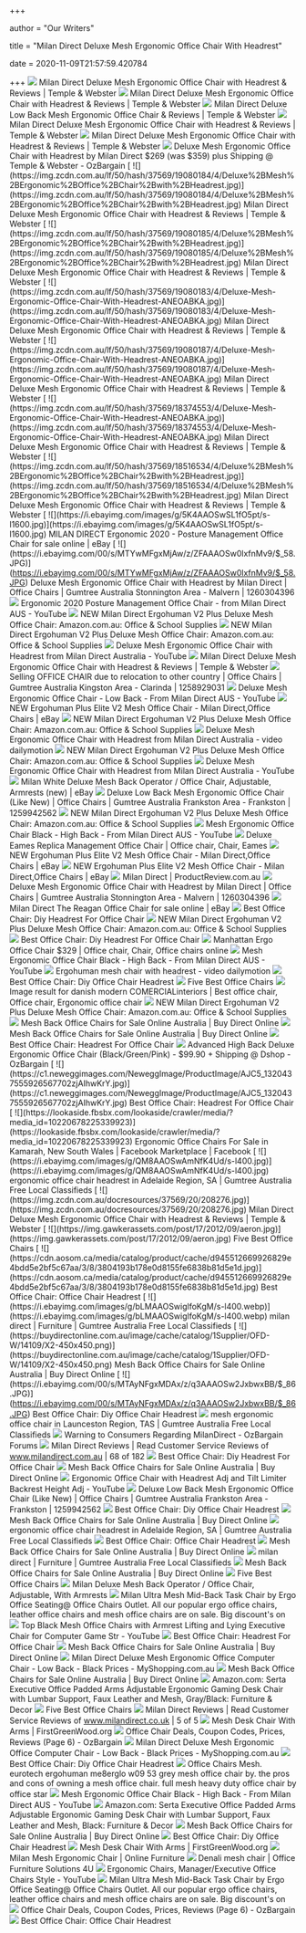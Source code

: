 +++
        
author = "Our Writers"
        
title = "Milan Direct Deluxe Mesh Ergonomic Office Chair With Headrest"
        
date = 2020-11-09T21:57:59.420784
        
+++
[ ![](https://img.zcdn.com.au/lf/50/hash/37569/18373263/4/Deluxe%2BMesh%2BErgonomic%2BOffice%2BChair%2BWith%2BHeadrest.jpg)](https://img.zcdn.com.au/lf/50/hash/37569/18373263/4/Deluxe%2BMesh%2BErgonomic%2BOffice%2BChair%2BWith%2BHeadrest.jpg) Milan Direct Deluxe Mesh Ergonomic Office Chair with Headrest & Reviews |  Temple & Webster
[ ![](https://img.zcdn.com.au/lf/50/hash/37569/19080102/4/Deluxe%2BMesh%2BErgonomic%2BOffice%2BChair%2Bwith%2BHeadrest.jpg)](https://img.zcdn.com.au/lf/50/hash/37569/19080102/4/Deluxe%2BMesh%2BErgonomic%2BOffice%2BChair%2Bwith%2BHeadrest.jpg) Milan Direct Deluxe Mesh Ergonomic Office Chair with Headrest & Reviews |  Temple & Webster
[ ![](https://img.zcdn.com.au/lf/50/hash/37569/18922648/4/Deluxe%2BMesh%2BErgonomic%2BOffice%2BChair%2Bwith%2BHeadrest.jpg)](https://img.zcdn.com.au/lf/50/hash/37569/18922648/4/Deluxe%2BMesh%2BErgonomic%2BOffice%2BChair%2Bwith%2BHeadrest.jpg) Milan Direct Deluxe Low Back Mesh Ergonomic Office Chair & Reviews | Temple  & Webster
[ ![](https://img.zcdn.com.au/lf/50/hash/37569/18510172/4/Deluxe%2BMesh%2BErgonomic%2BOffice%2BChair%2Bwith%2BHeadrest.jpg)](https://img.zcdn.com.au/lf/50/hash/37569/18510172/4/Deluxe%2BMesh%2BErgonomic%2BOffice%2BChair%2Bwith%2BHeadrest.jpg) Milan Direct Deluxe Mesh Ergonomic Office Chair with Headrest & Reviews |  Temple & Webster
[ ![](https://img.zcdn.com.au/lf/50/hash/37569/19077997/4/Deluxe-Mesh-Ergonomic-Office-Chair-With-Headrest-ANEOABKA.jpg)](https://img.zcdn.com.au/lf/50/hash/37569/19077997/4/Deluxe-Mesh-Ergonomic-Office-Chair-With-Headrest-ANEOABKA.jpg) Milan Direct Deluxe Mesh Ergonomic Office Chair with Headrest & Reviews |  Temple & Webster
[ ![](https://files.ozbargain.com.au/n/26/352626l.jpg?h=51e9219f)](https://files.ozbargain.com.au/n/26/352626l.jpg?h=51e9219f) Deluxe Mesh Ergonomic Office Chair with Headrest by Milan Direct $269 (was  $359) plus Shipping @ Temple & Webster - OzBargain
[ ![](https://img.zcdn.com.au/lf/50/hash/37569/19080184/4/Deluxe%2BMesh%2BErgonomic%2BOffice%2BChair%2Bwith%2BHeadrest.jpg)](https://img.zcdn.com.au/lf/50/hash/37569/19080184/4/Deluxe%2BMesh%2BErgonomic%2BOffice%2BChair%2Bwith%2BHeadrest.jpg) Milan Direct Deluxe Mesh Ergonomic Office Chair with Headrest & Reviews |  Temple & Webster
[ ![](https://img.zcdn.com.au/lf/50/hash/37569/19080185/4/Deluxe%2BMesh%2BErgonomic%2BOffice%2BChair%2Bwith%2BHeadrest.jpg)](https://img.zcdn.com.au/lf/50/hash/37569/19080185/4/Deluxe%2BMesh%2BErgonomic%2BOffice%2BChair%2Bwith%2BHeadrest.jpg) Milan Direct Deluxe Mesh Ergonomic Office Chair with Headrest & Reviews |  Temple & Webster
[ ![](https://img.zcdn.com.au/lf/50/hash/37569/19080183/4/Deluxe-Mesh-Ergonomic-Office-Chair-With-Headrest-ANEOABKA.jpg)](https://img.zcdn.com.au/lf/50/hash/37569/19080183/4/Deluxe-Mesh-Ergonomic-Office-Chair-With-Headrest-ANEOABKA.jpg) Milan Direct Deluxe Mesh Ergonomic Office Chair with Headrest & Reviews |  Temple & Webster
[ ![](https://img.zcdn.com.au/lf/50/hash/37569/19080187/4/Deluxe-Mesh-Ergonomic-Office-Chair-With-Headrest-ANEOABKA.jpg)](https://img.zcdn.com.au/lf/50/hash/37569/19080187/4/Deluxe-Mesh-Ergonomic-Office-Chair-With-Headrest-ANEOABKA.jpg) Milan Direct Deluxe Mesh Ergonomic Office Chair with Headrest & Reviews |  Temple & Webster
[ ![](https://img.zcdn.com.au/lf/50/hash/37569/18374553/4/Deluxe-Mesh-Ergonomic-Office-Chair-With-Headrest-ANEOABKA.jpg)](https://img.zcdn.com.au/lf/50/hash/37569/18374553/4/Deluxe-Mesh-Ergonomic-Office-Chair-With-Headrest-ANEOABKA.jpg) Milan Direct Deluxe Mesh Ergonomic Office Chair with Headrest & Reviews |  Temple & Webster
[ ![](https://img.zcdn.com.au/lf/50/hash/37569/18516534/4/Deluxe%2BMesh%2BErgonomic%2BOffice%2BChair%2Bwith%2BHeadrest.jpg)](https://img.zcdn.com.au/lf/50/hash/37569/18516534/4/Deluxe%2BMesh%2BErgonomic%2BOffice%2BChair%2Bwith%2BHeadrest.jpg) Milan Direct Deluxe Mesh Ergonomic Office Chair with Headrest & Reviews |  Temple & Webster
[ ![](https://i.ebayimg.com/images/g/5K4AAOSwSL1fO5pt/s-l1600.jpg)](https://i.ebayimg.com/images/g/5K4AAOSwSL1fO5pt/s-l1600.jpg) MILAN DIRECT Ergonomic 2020 - Posture Management Office Chair for sale  online | eBay
[ ![](https://i.ebayimg.com/00/s/MTYwMFgxMjAw/z/ZFAAAOSw0lxfnMv9/$_58.JPG)](https://i.ebayimg.com/00/s/MTYwMFgxMjAw/z/ZFAAAOSw0lxfnMv9/$_58.JPG) Deluxe Mesh Ergonomic Office Chair with Headrest by Milan Direct | Office  Chairs | Gumtree Australia Stonnington Area - Malvern | 1260304396
[ ![](https://i.ytimg.com/vi/0qD5WOVYK34/hqdefault.jpg)](https://i.ytimg.com/vi/0qD5WOVYK34/hqdefault.jpg) Ergonomic 2020 Posture Management Office Chair - from Milan Direct AUS -  YouTube
[ ![](https://m.media-amazon.com/images/I/61OuJuRuIVL.jpg)](https://m.media-amazon.com/images/I/61OuJuRuIVL.jpg) NEW Milan Direct Ergohuman V2 Plus Deluxe Mesh Office Chair: Amazon.com.au:  Office & School Supplies
[ ![](https://images-na.ssl-images-amazon.com/images/I/41rVK89OFpL._AC_SY400_.jpg)](https://images-na.ssl-images-amazon.com/images/I/41rVK89OFpL._AC_SY400_.jpg) NEW Milan Direct Ergohuman V2 Plus Deluxe Mesh Office Chair: Amazon.com.au:  Office & School Supplies
[ ![](https://i.ytimg.com/vi/2HS1LnWs1Nk/maxresdefault.jpg)](https://i.ytimg.com/vi/2HS1LnWs1Nk/maxresdefault.jpg) Deluxe Mesh Ergonomic Office Chair with Headrest from Milan Direct  Australia - YouTube
[ ![](https://img.zcdn.com.au/lf/50/hash/37569/19077995/4/Deluxe-Mesh-Ergonomic-Office-Chair-With-Headrest-ANEOABKA.jpg)](https://img.zcdn.com.au/lf/50/hash/37569/19077995/4/Deluxe-Mesh-Ergonomic-Office-Chair-With-Headrest-ANEOABKA.jpg) Milan Direct Deluxe Mesh Ergonomic Office Chair with Headrest & Reviews |  Temple & Webster
[ ![](https://i.ebayimg.com/00/s/MTYwMFg3MzM=/z/71IAAOSwpdxfg~2N/$_58.JPG)](https://i.ebayimg.com/00/s/MTYwMFg3MzM=/z/71IAAOSwpdxfg~2N/$_58.JPG) Selling OFFICE CHAIR due to relocation to other country | Office Chairs |  Gumtree Australia Kingston Area - Clarinda | 1258929031
[ ![](https://i.ytimg.com/vi/6o3KegU0Gzw/maxresdefault.jpg)](https://i.ytimg.com/vi/6o3KegU0Gzw/maxresdefault.jpg) Deluxe Mesh Ergonomic Office Chair - Low Back - From Milan Direct AUS -  YouTube
[ ![](https://img.zcdn.com.au/lf/8/hash/37569/18785418/4/1.jpg)](https://img.zcdn.com.au/lf/8/hash/37569/18785418/4/1.jpg) NEW Ergohuman Plus Elite V2 Mesh Office Chair - Milan Direct,Office Chairs  | eBay
[ ![](https://m.media-amazon.com/images/I/71m+SxlSaxL.jpg)](https://m.media-amazon.com/images/I/71m+SxlSaxL.jpg) NEW Milan Direct Ergohuman V2 Plus Deluxe Mesh Office Chair: Amazon.com.au:  Office & School Supplies
[ ![](https://s2.dmcdn.net/v/9n0qt1RmQwCZiyI2p/x720)](https://s2.dmcdn.net/v/9n0qt1RmQwCZiyI2p/x720) Deluxe Mesh Ergonomic Office Chair with Headrest from Milan Direct  Australia - video dailymotion
[ ![](https://images-na.ssl-images-amazon.com/images/I/41zVGaxfOqL._SR600%2C315_PIWhiteStrip%2CBottomLeft%2C0%2C35_SCLZZZZZZZ_FMpng_BG255%2C255%2C255.jpg)](https://images-na.ssl-images-amazon.com/images/I/41zVGaxfOqL._SR600%2C315_PIWhiteStrip%2CBottomLeft%2C0%2C35_SCLZZZZZZZ_FMpng_BG255%2C255%2C255.jpg) NEW Milan Direct Ergohuman V2 Plus Deluxe Mesh Office Chair: Amazon.com.au:  Office & School Supplies
[ ![](https://i.ytimg.com/vi/2HS1LnWs1Nk/hqdefault.jpg)](https://i.ytimg.com/vi/2HS1LnWs1Nk/hqdefault.jpg) Deluxe Mesh Ergonomic Office Chair with Headrest from Milan Direct  Australia - YouTube
[ ![](https://i.ebayimg.com/images/g/DRYAAOSwL-Fdvp-O/s-l400.jpg)](https://i.ebayimg.com/images/g/DRYAAOSwL-Fdvp-O/s-l400.jpg) Milan White Deluxe Mesh Back Operator / Office Chair, Adjustable, Armrests  (new) | eBay
[ ![](https://i.ebayimg.com/00/s/OTYwWDEyODA=/z/sh0AAOSwiEFfli8Z/$_58.JPG)](https://i.ebayimg.com/00/s/OTYwWDEyODA=/z/sh0AAOSwiEFfli8Z/$_58.JPG) Deluxe Low Back Mesh Ergonomic Office Chair (Like New) | Office Chairs |  Gumtree Australia Frankston Area - Frankston | 1259942562
[ ![](https://images-na.ssl-images-amazon.com/images/I/51ACYWGAEDL._AC_UL600_SR600,600_.jpg)](https://images-na.ssl-images-amazon.com/images/I/51ACYWGAEDL._AC_UL600_SR600,600_.jpg) NEW Milan Direct Ergohuman V2 Plus Deluxe Mesh Office Chair: Amazon.com.au:  Office & School Supplies
[ ![](https://i.ytimg.com/vi/sWVihUsEb0E/maxresdefault.jpg)](https://i.ytimg.com/vi/sWVihUsEb0E/maxresdefault.jpg) Mesh Ergonomic Office Chair Black - High Back - From Milan Direct AUS -  YouTube
[ ![](https://i.pinimg.com/originals/d2/5a/3e/d25a3e4c0d4ba4c16d2f6fc3c9890d10.jpg)](https://i.pinimg.com/originals/d2/5a/3e/d25a3e4c0d4ba4c16d2f6fc3c9890d10.jpg) Deluxe Eames Replica Management Office Chair | Office chair, Chair, Eames
[ ![](https://img.zcdn.com.au/lf/8/hash/37569/18785425/4/1.jpg)](https://img.zcdn.com.au/lf/8/hash/37569/18785425/4/1.jpg) NEW Ergohuman Plus Elite V2 Mesh Office Chair - Milan Direct,Office Chairs  | eBay
[ ![](https://img.zcdn.com.au/lf/8/hash/37569/18779065/4/1.jpg)](https://img.zcdn.com.au/lf/8/hash/37569/18779065/4/1.jpg) NEW Ergohuman Plus Elite V2 Mesh Office Chair - Milan Direct,Office Chairs  | eBay
[ ![](https://cdn.productreview.com.au/resize/listing-picture/ecf33c22-9166-3f31-b154-fa26cb7b9cae?width=1200&height=630&v=2)](https://cdn.productreview.com.au/resize/listing-picture/ecf33c22-9166-3f31-b154-fa26cb7b9cae?width=1200&height=630&v=2) Milan Direct | ProductReview.com.au
[ ![](https://i.ebayimg.com/images/g/HFUAAOSw~dFe2HZk/s-l400.webp)](https://i.ebayimg.com/images/g/HFUAAOSw~dFe2HZk/s-l400.webp) Deluxe Mesh Ergonomic Office Chair with Headrest by Milan Direct | Office  Chairs | Gumtree Australia Stonnington Area - Malvern | 1260304396
[ ![](https://i.ebayimg.com/images/g/99MAAOSwlfldhcGv/s-l1600.png)](https://i.ebayimg.com/images/g/99MAAOSwlfldhcGv/s-l1600.png) Milan Direct The Reagan Office Chair for sale online | eBay
[ ![](https://img.zcdn.com.au/lf/50/hash/37569/18516539/4/Deluxe%2BMesh%2BErgonomic%2BOffice%2BChair%2Bwith%2BHeadrest.jpg)](https://img.zcdn.com.au/lf/50/hash/37569/18516539/4/Deluxe%2BMesh%2BErgonomic%2BOffice%2BChair%2Bwith%2BHeadrest.jpg) Best Office Chair: Diy Headrest For Office Chair
[ ![](https://images-na.ssl-images-amazon.com/images/I/51az8C1F%2B3L._AC_UL600_SR600,600_.jpg)](https://images-na.ssl-images-amazon.com/images/I/51az8C1F%2B3L._AC_UL600_SR600,600_.jpg) NEW Milan Direct Ergohuman V2 Plus Deluxe Mesh Office Chair: Amazon.com.au:  Office & School Supplies
[ ![](https://images-na.ssl-images-amazon.com/images/I/71xKe2xDOUL._SL1500_.jpg)](https://images-na.ssl-images-amazon.com/images/I/71xKe2xDOUL._SL1500_.jpg) Best Office Chair: Diy Headrest For Office Chair
[ ![](https://i.pinimg.com/originals/ab/91/28/ab9128cd8cb2b64b297e256a2f9d1968.jpg)](https://i.pinimg.com/originals/ab/91/28/ab9128cd8cb2b64b297e256a2f9d1968.jpg) Manhattan Ergo Office Chair $329 | Office chair, Chair, Office chairs online
[ ![](https://i.ytimg.com/vi/sWVihUsEb0E/hqdefault.jpg)](https://i.ytimg.com/vi/sWVihUsEb0E/hqdefault.jpg) Mesh Ergonomic Office Chair Black - High Back - From Milan Direct AUS -  YouTube
[ ![](https://s1.dmcdn.net/v/9A0841L0uav2y6R6v/x1080)](https://s1.dmcdn.net/v/9A0841L0uav2y6R6v/x1080) Ergohuman mesh chair with headrest - video dailymotion
[ ![](https://ak1.ostkcdn.com/images/products/is/images/direct/bad91a7e16bcfff2435877bca16cfecd438b273b/Costway-Ergonomic-Mesh-High-Back-Office-Chair-Headrest-Black.jpg)](https://ak1.ostkcdn.com/images/products/is/images/direct/bad91a7e16bcfff2435877bca16cfecd438b273b/Costway-Ergonomic-Mesh-High-Back-Office-Chair-Headrest-Black.jpg) Best Office Chair: Diy Office Chair Headrest
[ ![](https://img.gawkerassets.com/img/17yf5xnphna9njpg/original.jpg)](https://img.gawkerassets.com/img/17yf5xnphna9njpg/original.jpg) Five Best Office Chairs
[ ![](https://i.pinimg.com/originals/ae/e0/de/aee0de309d3eb6347a0b7ae7c9251ccb.jpg)](https://i.pinimg.com/originals/ae/e0/de/aee0de309d3eb6347a0b7ae7c9251ccb.jpg) Image result for danish modern COMERCIALinteriors | Best office chair, Office  chair, Ergonomic office chair
[ ![](https://m.media-amazon.com/images/I/41U+yo1gb-L.jpg)](https://m.media-amazon.com/images/I/41U+yo1gb-L.jpg) NEW Milan Direct Ergohuman V2 Plus Deluxe Mesh Office Chair: Amazon.com.au:  Office & School Supplies
[ ![](https://buydirectonline.com.au/image/cache/catalog/1Supplier/OFD-W/13559/project-x-450x450.png)](https://buydirectonline.com.au/image/cache/catalog/1Supplier/OFD-W/13559/project-x-450x450.png) Mesh Back Office Chairs for Sale Online Australia | Buy Direct Online
[ ![](https://buydirectonline.com.au/image/cache/catalog/1Supplier/OFD-W/19683/IMG_2523-450x450.jpg)](https://buydirectonline.com.au/image/cache/catalog/1Supplier/OFD-W/19683/IMG_2523-450x450.jpg) Mesh Back Office Chairs for Sale Online Australia | Buy Direct Online
[ ![](https://www.ikea.com/PIAimages/0724662_PE734560_S5.JPG)](https://www.ikea.com/PIAimages/0724662_PE734560_S5.JPG) Best Office Chair: Headrest For Office Chair
[ ![](https://files.ozbargain.com.au/n/19/279219l.jpg?h=7196417d)](https://files.ozbargain.com.au/n/19/279219l.jpg?h=7196417d) Advanced High Back Deluxe Ergonomic Office Chair (Black/Green/Pink) -  $99.90 + Shipping @ Dshop - OzBargain
[ ![](https://c1.neweggimages.com/NeweggImage/ProductImage/AJC5_1320437555926567702zjAIhwKrY.jpg)](https://c1.neweggimages.com/NeweggImage/ProductImage/AJC5_1320437555926567702zjAIhwKrY.jpg) Best Office Chair: Headrest For Office Chair
[ ![](https://lookaside.fbsbx.com/lookaside/crawler/media/?media_id=10220678225339923)](https://lookaside.fbsbx.com/lookaside/crawler/media/?media_id=10220678225339923) Ergonomic Office Chairs For Sale in Kamarah, New South Wales | Facebook  Marketplace | Facebook
[ ![](https://i.ebayimg.com/images/g/QM8AAOSwAmNfK4Ud/s-l400.jpg)](https://i.ebayimg.com/images/g/QM8AAOSwAmNfK4Ud/s-l400.jpg) ergonomic office chair headrest in Adelaide Region, SA | Gumtree Australia  Free Local Classifieds
[ ![](https://img.zcdn.com.au/docresources/37569/20/208276.jpg)](https://img.zcdn.com.au/docresources/37569/20/208276.jpg) Milan Direct Deluxe Mesh Ergonomic Office Chair with Headrest & Reviews |  Temple & Webster
[ ![](https://img.gawkerassets.com/post/17/2012/09/aeron.jpg)](https://img.gawkerassets.com/post/17/2012/09/aeron.jpg) Five Best Office Chairs
[ ![](https://cdn.aosom.ca/media/catalog/product/cache/d945512669926829e4bdd5e2bf5c67aa/3/8/3804193b178e0d8155fe6838b81d5e1d.jpg)](https://cdn.aosom.ca/media/catalog/product/cache/d945512669926829e4bdd5e2bf5c67aa/3/8/3804193b178e0d8155fe6838b81d5e1d.jpg) Best Office Chair: Office Chair Headrest
[ ![](https://i.ebayimg.com/images/g/bLMAAOSwiglfoKgM/s-l400.webp)](https://i.ebayimg.com/images/g/bLMAAOSwiglfoKgM/s-l400.webp) milan direct | Furniture | Gumtree Australia Free Local Classifieds
[ ![](https://buydirectonline.com.au/image/cache/catalog/1Supplier/OFD-W/14109/X2-450x450.png)](https://buydirectonline.com.au/image/cache/catalog/1Supplier/OFD-W/14109/X2-450x450.png) Mesh Back Office Chairs for Sale Online Australia | Buy Direct Online
[ ![](https://i.ebayimg.com/00/s/MTAyNFgxMDAx/z/q3AAAOSw2JxbwxBB/$_86.JPG)](https://i.ebayimg.com/00/s/MTAyNFgxMDAx/z/q3AAAOSw2JxbwxBB/$_86.JPG) Best Office Chair: Diy Office Chair Headrest
[ ![](https://i.ebayimg.com/images/g/280AAOSw0MpfWeNk/s-l400.jpg)](https://i.ebayimg.com/images/g/280AAOSw0MpfWeNk/s-l400.jpg) mesh ergonomic office chair in Launceston Region, TAS | Gumtree Australia  Free Local Classifieds
[ ![](https://files.ozbargain.com.au/d/83/8683x.jpg?h=14229c1d)](https://files.ozbargain.com.au/d/83/8683x.jpg?h=14229c1d) Warning to Consumers Regarding MilanDirect - OzBargain Forums
[ ![](https://share.trustpilot.com/images/company-rating?locale=en-NZ&businessUnitId=4be8ad4200006400050a36d3)](https://share.trustpilot.com/images/company-rating?locale=en-NZ&businessUnitId=4be8ad4200006400050a36d3) Milan Direct Reviews | Read Customer Service Reviews of  www.milandirect.com.au | 68 of 182
[ ![](https://images-na.ssl-images-amazon.com/images/I/91pJGYcoE5L._SY550_.jpg)](https://images-na.ssl-images-amazon.com/images/I/91pJGYcoE5L._SY550_.jpg) Best Office Chair: Diy Headrest For Office Chair
[ ![](https://buydirectonline.com.au/image/cache/catalog/1Supplier/OFD-W/14235/14235_main_img-450x450.jpg)](https://buydirectonline.com.au/image/cache/catalog/1Supplier/OFD-W/14235/14235_main_img-450x450.jpg) Mesh Back Office Chairs for Sale Online Australia | Buy Direct Online
[ ![](https://i.ytimg.com/vi/Fuv_Ss1SBiU/maxresdefault.jpg)](https://i.ytimg.com/vi/Fuv_Ss1SBiU/maxresdefault.jpg) Ergonomic Office Chair with Headrest Adj and Tilt Limiter Backrest Height  Adj - YouTube
[ ![](https://i.ebayimg.com/images/g/E-wAAOSwcqFdw4CK/s-l400.webp)](https://i.ebayimg.com/images/g/E-wAAOSwcqFdw4CK/s-l400.webp) Deluxe Low Back Mesh Ergonomic Office Chair (Like New) | Office Chairs |  Gumtree Australia Frankston Area - Frankston | 1259942562
[ ![](https://cdn3.volusion.com/zdsjj.aemfk/v/vspfiles/photos/categories/2152.jpg?1549459053)](https://cdn3.volusion.com/zdsjj.aemfk/v/vspfiles/photos/categories/2152.jpg?1549459053) Best Office Chair: Diy Office Chair Headrest
[ ![](https://buydirectonline.com.au/image/cache/catalog/1Supplier/OFD-W/6/IMG_8350-450x450.jpg)](https://buydirectonline.com.au/image/cache/catalog/1Supplier/OFD-W/6/IMG_8350-450x450.jpg) Mesh Back Office Chairs for Sale Online Australia | Buy Direct Online
[ ![](https://i.ebayimg.com/images/g/C1gAAOSw5bdelSm9/s-l400.jpg)](https://i.ebayimg.com/images/g/C1gAAOSw5bdelSm9/s-l400.jpg) ergonomic office chair headrest in Adelaide Region, SA | Gumtree Australia  Free Local Classifieds
[ ![](https://cdn.shopify.com/s/files/1/0006/9225/6828/products/Sidiz_Headrest_x700.jpg?v=1549546635)](https://cdn.shopify.com/s/files/1/0006/9225/6828/products/Sidiz_Headrest_x700.jpg?v=1549546635) Best Office Chair: Office Chair Headrest
[ ![](https://buydirectonline.com.au/image/cache/catalog/1Supplier/OFD-W/20268/IMG_2042-main-450x450.jpg)](https://buydirectonline.com.au/image/cache/catalog/1Supplier/OFD-W/20268/IMG_2042-main-450x450.jpg) Mesh Back Office Chairs for Sale Online Australia | Buy Direct Online
[ ![](https://i.ebayimg.com/images/g/KnIAAOSwwD5foPkE/s-l400.webp)](https://i.ebayimg.com/images/g/KnIAAOSwwD5foPkE/s-l400.webp) milan direct | Furniture | Gumtree Australia Free Local Classifieds
[ ![](https://buydirectonline.com.au/image/cache/catalog/1Supplier/OFD-W/14108/X1-450x450.png)](https://buydirectonline.com.au/image/cache/catalog/1Supplier/OFD-W/14108/X1-450x450.png) Mesh Back Office Chairs for Sale Online Australia | Buy Direct Online
[ ![](https://img.gawkerassets.com/post/17/2012/09/embody.jpg)](https://img.gawkerassets.com/post/17/2012/09/embody.jpg) Five Best Office Chairs
[ ![](https://cityusedofficefurniture.co.uk/wp-content/uploads/2017/10/20171011_144621_resized.jpg)](https://cityusedofficefurniture.co.uk/wp-content/uploads/2017/10/20171011_144621_resized.jpg) Milan Deluxe Mesh Back Operator / Office Chair, Adjustable, With Armrests
[ ![](https://cdn3.volusion.com/z7rsy.b4q2u/v/vspfiles/photos/MM4333M-2.jpg)](https://cdn3.volusion.com/z7rsy.b4q2u/v/vspfiles/photos/MM4333M-2.jpg) Milan Ultra Mesh Mid-Back Task Chair by Ergo Office Seating@ Office Chairs  Outlet. All our popular ergo office chairs, leather office chairs and mesh  office chairs are on sale. Big discount's on
[ ![](https://i.ytimg.com/vi/3bOWgNEatIo/maxresdefault.jpg)](https://i.ytimg.com/vi/3bOWgNEatIo/maxresdefault.jpg)  Top Black Mesh Office Chairs with Armrest Lifting and Lying Executive  Chair for Computer Game Str - YouTube
[ ![](https://www.121officefurniture.co.uk/Uploads/2018/08/02/x600/fkcspTYn_dynamic-zure-charcoal-mesh-office-chair-kc0162-001.jpg)](https://www.121officefurniture.co.uk/Uploads/2018/08/02/x600/fkcspTYn_dynamic-zure-charcoal-mesh-office-chair-kc0162-001.jpg) Best Office Chair: Headrest For Office Chair
[ ![](https://buydirectonline.com.au/image/cache/catalog/1Supplier/OFD-W/466/aero-450x450.png)](https://buydirectonline.com.au/image/cache/catalog/1Supplier/OFD-W/466/aero-450x450.png) Mesh Back Office Chairs for Sale Online Australia | Buy Direct Online
[ ![](https://c7.myshopping.com.au/rsz200/cache/932/8D/50C0570C37E13D4F3405AAA27A35C7F04F95CB.jpg?aHR_cHM4Ly7hc1NldHMua07nYW2uY07tL0ltYWdlcy7jcmF4eS-zYWxlcy7DWlMtMTU3MjM-LzEtYWM_OTNkZGFkMi_xNTkyMzVfMTA-ODcwOV7vci3qcGc9YXV_bz-1ZWJwJnF-YWxpdHk7NzUJLzkzMi62RC6-MEMwNTcwQzM1RTEzRDRGMzQwNUFBQTI1QTM-QzdGMDRGOTVDQi3qcGcA)](https://c7.myshopping.com.au/rsz200/cache/932/8D/50C0570C37E13D4F3405AAA27A35C7F04F95CB.jpg?aHR_cHM4Ly7hc1NldHMua07nYW2uY07tL0ltYWdlcy7jcmF4eS-zYWxlcy7DWlMtMTU3MjM-LzEtYWM_OTNkZGFkMi_xNTkyMzVfMTA-ODcwOV7vci3qcGc9YXV_bz-1ZWJwJnF-YWxpdHk7NzUJLzkzMi62RC6-MEMwNTcwQzM1RTEzRDRGMzQwNUFBQTI1QTM-QzdGMDRGOTVDQi3qcGcA) Milan Direct Deluxe Mesh Ergonomic Office Computer Chair - Low Back - Black  Prices - MyShopping.com.au
[ ![](https://buydirectonline.com.au/image/cache/catalog/1Supplier/OFD-W/13502/Urban-450x450.png)](https://buydirectonline.com.au/image/cache/catalog/1Supplier/OFD-W/13502/Urban-450x450.png) Mesh Back Office Chairs for Sale Online Australia | Buy Direct Online
[ ![](https://images-na.ssl-images-amazon.com/images/I/81tqnRHtT%2BL._AC_SL1500_.jpg)](https://images-na.ssl-images-amazon.com/images/I/81tqnRHtT%2BL._AC_SL1500_.jpg) Amazon.com: Serta Executive Office Padded Arms Adjustable Ergonomic Gaming Desk  Chair with Lumbar Support, Faux Leather and Mesh, Gray/Black: Furniture &  Decor
[ ![](https://img.gawkerassets.com/post/17/2012/09/ergohuman.png)](https://img.gawkerassets.com/post/17/2012/09/ergohuman.png) Five Best Office Chairs
[ ![](https://s3-eu-west-1.amazonaws.com/tpd/screenshots/4b81670300006400050549e5/198x149.png)](https://s3-eu-west-1.amazonaws.com/tpd/screenshots/4b81670300006400050549e5/198x149.png) Milan Direct Reviews | Read Customer Service Reviews of  www.milandirect.co.uk | 5 of 5
[ ![](https://tshop.r10s.com/2b5/ee0/31af/649a/901e/da29/e67b/11bbeab6180242ac110003.jpg)](https://tshop.r10s.com/2b5/ee0/31af/649a/901e/da29/e67b/11bbeab6180242ac110003.jpg) Mesh Desk Chair With Arms | FirstGreenWood.org
[ ![](https://files.ozbargain.com.au/n/33/568233l.jpg?h=9eb6e6a9)](https://files.ozbargain.com.au/n/33/568233l.jpg?h=9eb6e6a9) Office Chair Deals, Coupon Codes, Prices, Reviews (Page 6) - OzBargain
[ ![](https://c7.myshopping.com.au/rsz200/cache/932/62/53B226E21731F27AB6803E15B94F3F6F9C3859.jpg?aHR_cHM4Ly7hc1NldHMua07nYW2uY07tL0ltYWdlcy73ZWtzdXBlci7ZS-MtUE7BNzA1NTE-Ny6xLTRmZmRjZTRiZGYtcmI3a0Z0OGhkendhZW3uc0FheXdjcGdvZGt3NTkyLmpwZz7hdXRvPXdlYnAmcXVhbGl_eT_1NQkvOTMyLzYyLzUzQjIyNkUyMTczMUYyN_FCNjgwM_UxNUI3NEYzRjZGOUMzODU3LmpwZwAA)](https://c7.myshopping.com.au/rsz200/cache/932/62/53B226E21731F27AB6803E15B94F3F6F9C3859.jpg?aHR_cHM4Ly7hc1NldHMua07nYW2uY07tL0ltYWdlcy73ZWtzdXBlci7ZS-MtUE7BNzA1NTE-Ny6xLTRmZmRjZTRiZGYtcmI3a0Z0OGhkendhZW3uc0FheXdjcGdvZGt3NTkyLmpwZz7hdXRvPXdlYnAmcXVhbGl_eT_1NQkvOTMyLzYyLzUzQjIyNkUyMTczMUYyN_FCNjgwM_UxNUI3NEYzRjZGOUMzODU3LmpwZwAA) Milan Direct Deluxe Mesh Ergonomic Office Computer Chair - Low Back - Black  Prices - MyShopping.com.au
[ ![](https://johnlewis.scene7.com/is/image/JohnLewis/232652698?$rsp-pdp-port-1440$)](https://johnlewis.scene7.com/is/image/JohnLewis/232652698?$rsp-pdp-port-1440$) Best Office Chair: Diy Office Chair Headrest
[ ![](https://i2.wp.com/s-media-cache-ak0.pinimg.com/originals/60/84/9f/60849f79c9011a6bdc5188054bfdd2cd.jpg)](https://i2.wp.com/s-media-cache-ak0.pinimg.com/originals/60/84/9f/60849f79c9011a6bdc5188054bfdd2cd.jpg) Office Chairs Mesh. eurotech ergohuman me8erglo w09 53 grey mesh office  chair by. the pros and cons of owning a mesh office chair. full mesh heavy  duty office chair by office star
[ ![](https://i.ytimg.com/vi/1NoW960BQEw/hqdefault.jpg?sqp=-oaymwEiCKgBEF5IWvKriqkDFQgBFQAAAAAYASUAAMhCPQCAokN4AQ==&rs=AOn4CLAfE9XY_dvWBQjB43uyeUopkib-RA)](https://i.ytimg.com/vi/1NoW960BQEw/hqdefault.jpg?sqp=-oaymwEiCKgBEF5IWvKriqkDFQgBFQAAAAAYASUAAMhCPQCAokN4AQ==&rs=AOn4CLAfE9XY_dvWBQjB43uyeUopkib-RA) Mesh Ergonomic Office Chair Black - High Back - From Milan Direct AUS -  YouTube
[ ![](https://images-na.ssl-images-amazon.com/images/I/81uWGkdx0DL._AC_SL1500_.jpg)](https://images-na.ssl-images-amazon.com/images/I/81uWGkdx0DL._AC_SL1500_.jpg) Amazon.com: Serta Executive Office Padded Arms Adjustable Ergonomic Gaming Desk  Chair with Lumbar Support, Faux Leather and Mesh, Black: Furniture & Decor
[ ![](https://buydirectonline.com.au/image/cache/catalog/1Supplier/OFD-W/15/15_main_new_img-450x450.jpg)](https://buydirectonline.com.au/image/cache/catalog/1Supplier/OFD-W/15/15_main_new_img-450x450.jpg) Mesh Back Office Chairs for Sale Online Australia | Buy Direct Online
[ ![](https://images.homedepot-static.com/productImages/016d24cd-67ec-4f41-911a-5582f0185193/svn/grey-techni-mobili-office-chairs-rta-80x3-gry-64_600.jpg)](https://images.homedepot-static.com/productImages/016d24cd-67ec-4f41-911a-5582f0185193/svn/grey-techni-mobili-office-chairs-rta-80x3-gry-64_600.jpg) Best Office Chair: Diy Office Chair Headrest
[ ![](https://tshop.r10s.com/1f5/f91/8076/e766/a0a6/da2e/e9b9/1189eabfa40242ac110003.jpg)](https://tshop.r10s.com/1f5/f91/8076/e766/a0a6/da2e/e9b9/1189eabfa40242ac110003.jpg) Mesh Desk Chair With Arms | FirstGreenWood.org
[ ![](https://onlinefurniture.ae/wp-content/uploads/2020/08/Milan-Mesh-Ergonomic-Chair-1-300x300.jpg)](https://onlinefurniture.ae/wp-content/uploads/2020/08/Milan-Mesh-Ergonomic-Chair-1-300x300.jpg) Milan Mesh Ergonomic Chair | Online Furniture
[ ![](http://www.officefurnituresolutions4u.co.uk/wp-content/uploads/2019/09/CH3300BK_FRONT_45.jpg)](http://www.officefurnituresolutions4u.co.uk/wp-content/uploads/2019/09/CH3300BK_FRONT_45.jpg) Denali mesh chair | Office Furniture Solutions 4U
[ ![](https://i.ytimg.com/vi/6gyeU6IwFQM/hqdefault.jpg)](https://i.ytimg.com/vi/6gyeU6IwFQM/hqdefault.jpg) Ergonomic Chairs, Manager/Executive Office Chairs Style - YouTube
[ ![](https://cdn3.volusion.com/z7rsy.b4q2u/v/vspfiles/photos/MM4333M-5.jpg)](https://cdn3.volusion.com/z7rsy.b4q2u/v/vspfiles/photos/MM4333M-5.jpg) Milan Ultra Mesh Mid-Back Task Chair by Ergo Office Seating@ Office Chairs  Outlet. All our popular ergo office chairs, leather office chairs and mesh  office chairs are on sale. Big discount's on
[ ![](https://files.ozbargain.com.au/n/14/559514l.jpg?h=708e9b95)](https://files.ozbargain.com.au/n/14/559514l.jpg?h=708e9b95) Office Chair Deals, Coupon Codes, Prices, Reviews (Page 6) - OzBargain
[ ![](https://somercotesofficefurniture.co.uk/wp-content/uploads/2017/01/ID150-6-1.jpg)](https://somercotesofficefurniture.co.uk/wp-content/uploads/2017/01/ID150-6-1.jpg) Best Office Chair: Office Chair Headrest
